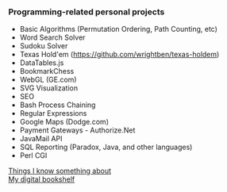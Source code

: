 ### Programming-related personal projects
* Basic Algorithms (Permutation Ordering, Path Counting, etc)
* Word Search Solver
* Sudoku Solver
* Texas Hold'em (https://github.com/wrightben/texas-holdem)
* DataTables.js
* BookmarkChess
* WebGL (GE.com)
* SVG Visualization
* SEO
* Bash Process Chaining
* Regular Expressions
* Google Maps (Dodge.com)
* Payment Gateways - Authorize.Net
* JavaMail API
* SQL Reporting (Paradox, Java, and other languages)
* Perl CGI

<a href="http://wrightben.com/knowledge" target="_blank" title="Knowledge Hotspots" class="outbound">Things I know something about</a><br />
<a href="http://wrightben.com/books" target="_blank" title="Digital Bookshelf - Benjamin Wright" class="outbound">My digital bookshelf</a>
